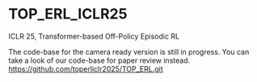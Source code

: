 # TOP_ERL_ICLR25
ICLR 25, Transformer-based Off-Policy Episodic RL

The code-base for the camera ready version is still in progress.
You can take a look of our code-base for paper review instead. 
https://github.com/toperliclr2025/TOP_ERL.git
